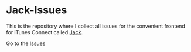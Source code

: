 Jack-Issues
===========

This is the repository where I collect all issues for the convenient frontend for iTunes Connect called [Jack](http://apps.chbeer.de/jack).

Go to the [Issues](issues)
